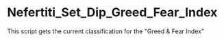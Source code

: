 # Nefertiti_Set_Dip_Greed_Fear_Index
This script gets the current classification for the "Greed &amp; Fear Index"
